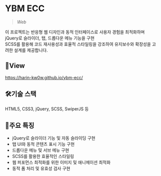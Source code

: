 # **YBM ECC**
>*Web*


이 프로젝트는 반응형 웹 디자인과 동적 인터페이스로 사용자 경험을 최적화하며  jQuery로 슬라이더, 탭, 드롭다운 메뉴 기능을 구현
</br> SCSS를 활용해 코드 재사용성과 효율적 스타일링을 강조하여 유지보수와 확장성을 고려한 설계를 제공합니다.

## 📑View
https://harin-kw0w.github.io/ybm-ecc/

## 🛠기술 스택
HTML5, CSS3, jQuery, SCSS, SwiperJS 등
## 📣주요 특징
* jQuery로 슬라이더 기능 및 자동 슬라이딩 구현
* 탭 UI와 동적 콘텐츠 표시 기능 구현
* 드롭다운 메뉴 및 서브 메뉴 구현
* SCSS를 활용한 효율적인 스타일링
* 웹 퍼포먼스 최적화를 위한 이미지 및 애니메이션 최적화
* 동적 폼 처리 및 유효성 검사 구현

